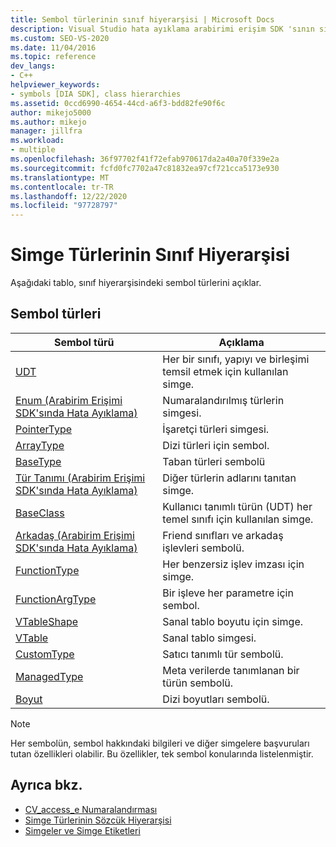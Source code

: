 ```yaml
---
title: Sembol türlerinin sınıf hiyerarşisi | Microsoft Docs
description: Visual Studio hata ayıklama arabirimi erişim SDK 'sının sınıf hiyerarşisinde sembol türleri listesini gözden geçirin.
ms.custom: SEO-VS-2020
ms.date: 11/04/2016
ms.topic: reference
dev_langs:
- C++
helpviewer_keywords:
- symbols [DIA SDK], class hierarchies
ms.assetid: 0ccd6990-4654-44cd-a6f3-bdd82fe90f6c
author: mikejo5000
ms.author: mikejo
manager: jillfra
ms.workload:
- multiple
ms.openlocfilehash: 36f97702f41f72efab970617da2a40a70f339e2a
ms.sourcegitcommit: fcfd0fc7702a47c81832ea97cf721cca5173e930
ms.translationtype: MT
ms.contentlocale: tr-TR
ms.lasthandoff: 12/22/2020
ms.locfileid: "97728797"
---
```

# <a name="class-hierarchy-of-symbol-types"></a>Simge Türlerinin Sınıf Hiyerarşisi
Aşağıdaki tablo, sınıf hiyerarşisindeki sembol türlerini açıklar.

## <a name="symbol-types"></a>Sembol türleri

|Sembol türü|Açıklama|
|-----------------|-----------------|
|[UDT](../../debugger/debug-interface-access/udt.md)|Her bir sınıfı, yapıyı ve birleşimi temsil etmek için kullanılan simge.|
|[Enum (Arabirim Erişimi SDK'sında Hata Ayıklama)](../../debugger/debug-interface-access/enum-debug-interface-access-sdk.md)|Numaralandırılmış türlerin simgesi.|
|[PointerType](../../debugger/debug-interface-access/pointertype.md)|İşaretçi türleri simgesi.|
|[ArrayType](../../debugger/debug-interface-access/arraytype.md)|Dizi türleri için sembol.|
|[BaseType](../../debugger/debug-interface-access/basetype.md)|Taban türleri sembolü|
|[Tür Tanımı (Arabirim Erişimi SDK'sında Hata Ayıklama)](../../debugger/debug-interface-access/typedef-debug-interface-access-sdk.md)|Diğer türlerin adlarını tanıtan simge.|
|[BaseClass](../../debugger/debug-interface-access/baseclass.md)|Kullanıcı tanımlı türün (UDT) her temel sınıfı için kullanılan simge.|
|[Arkadaş (Arabirim Erişimi SDK'sında Hata Ayıklama)](../../debugger/debug-interface-access/friend-debug-interface-access-sdk.md)|Friend sınıfları ve arkadaş işlevleri sembolü.|
|[FunctionType](../../debugger/debug-interface-access/functiontype.md)|Her benzersiz işlev imzası için simge.|
|[FunctionArgType](../../debugger/debug-interface-access/functionargtype.md)|Bir işleve her parametre için sembol.|
|[VTableShape](../../debugger/debug-interface-access/vtableshape.md)|Sanal tablo boyutu için simge.|
|[VTable](../../debugger/debug-interface-access/vtable.md)|Sanal tablo simgesi.|
|[CustomType](../../debugger/debug-interface-access/customtype.md)|Satıcı tanımlı tür sembolü.|
|[ManagedType](../../debugger/debug-interface-access/managedtype.md)|Meta verilerde tanımlanan bir türün sembolü.|
|[Boyut](../../debugger/debug-interface-access/dimension.md)|Dizi boyutları sembolü.|

> [!NOTE]
> Her sembolün, sembol hakkındaki bilgileri ve diğer simgelere başvuruları tutan özellikleri olabilir. Bu özellikler, tek sembol konularında listelenmiştir.

## <a name="see-also"></a>Ayrıca bkz.
- [CV_access_e Numaralandırması](../../debugger/debug-interface-access/cv-access-e.md)
- [Simge Türlerinin Sözcük Hiyerarşisi](../../debugger/debug-interface-access/lexical-hierarchy-of-symbol-types.md)
- [Simgeler ve Simge Etiketleri](../../debugger/debug-interface-access/symbols-and-symbol-tags.md)